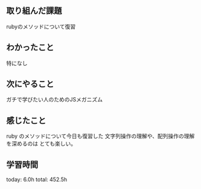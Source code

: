 ## 取り組んだ課題
  rubyのメソッドについて復習
## わかったこと
 特になし
## 次にやること
 ガチで学びたい人のためのJSメガニズム
## 感じたこと
 ruby のメソッドについて今日も復習した
 文字列操作の理解や、配列操作の理解を深めるのは
 とても楽しい。
## 学習時間
today: 6.0h
total: 452.5h